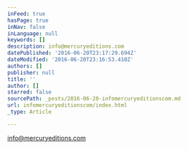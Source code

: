 ```yaml
---
inFeed: true
hasPage: true
inNav: false
inLanguage: null
keywords: []
description: info@mercuryeditions.com
datePublished: '2016-06-20T23:17:29.694Z'
dateModified: '2016-06-20T23:16:53.410Z'
authors: []
publisher: null
title: ''
author: []
starred: false
sourcePath: _posts/2016-06-20-infomercuryeditionscom.md
url: infomercuryeditionscom/index.html
_type: Article

---
```

info@mercuryeditions.com